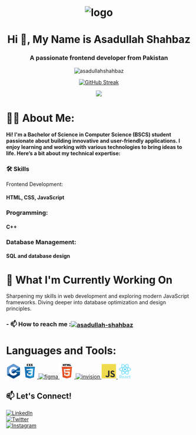 <h1 align="center"><img 
src="https://cdn.dribbble.com/users/2131993/screenshots/4948736/media/421d4ed2f3d23c73d64d20963f61f422.gif" alt="logo"</h1>
  <br>
  
<h1 align="center">Hi 👋, My Name is Asadullah Shahbaz</h1>
<h3 align="center">A passionate frontend developer from Pakistan</h3>

<p align="center"> <img src="https://komarev.com/ghpvc/?username=asadullahshahbaz&label=Profile%20views&color=0e75b6&style=flat" alt="asadullahshahbaz" /> </p>


<p align="center"><a href="https://git.io/streak-stats" ><img src="https://streak-stats.demolab.com?user=AsadullahShahbaz&theme=dark" alt="GitHub Streak" /></a></p>


<p align="center">
  <img src="https://github-readme-stats.vercel.app/api?username=AsadullahShahbaz&hide_border=true&theme=react&show_icons=true&bg_color=212121&count_private=true&include_all_commits=true&custom_title=Asadullah%20Shahbaz's%20GitHub%20Status" />
</p>



<h1>👨‍💻 About Me:</h1>
<p><h4>Hi! I'm a Bachelor of Science in Computer Science (BSCS) student passionate about building innovative and user-friendly applications. I enjoy learning and working with various technologies to bring ideas to life. Here’s a bit about my technical expertise:</h4>
<h3>🛠️ Skills</h3>
Frontend Development:
<h4>
HTML, CSS, JavaScript
</h4>
<h3>Programming:</h3>
<h4>
C++
</h4>

<h3>Database Management:</h3>
<h4>
  SQL and database design
</h4>
<h1>🌱 What I'm Currently Working On</h1>
Sharpening my skills in web development and exploring modern JavaScript frameworks.
Diving deeper into database optimization and design principles.</p>

 
<h3>
- 📫 How to reach me :<a href="https://linkedin.com/in/asadullah-shz" target="blank"><img align="center" src="https://logodownload.org/wp-content/uploads/2019/03/linkedIn-logo-0.png" alt="asadullah-shahbaz" height="70" width="70" color="white"/></a>
</h3>


<h1 align="left">Languages and Tools:</h1>
<p align="left"> <a href="https://www.w3schools.com/cpp/" target="_blank" rel="noreferrer"> <img src="https://raw.githubusercontent.com/devicons/devicon/master/icons/cplusplus/cplusplus-original.svg" alt="cplusplus" width="40" height="40"/></a> 
  <a href="https://www.w3schools.com/css/" target="_blank" rel="noreferrer"> <img src="https://raw.githubusercontent.com/devicons/devicon/master/icons/css3/css3-original-wordmark.svg" alt="css3" width="40" height="40"/> </a> 
  <a href="https://www.figma.com/" target="_blank" rel="noreferrer"> <img src="https://www.vectorlogo.zone/logos/figma/figma-icon.svg" alt="figma" width="40" height="40"/> </a> <a href="https://www.w3.org/html/" target="_blank" rel="noreferrer"> <img src="https://raw.githubusercontent.com/devicons/devicon/master/icons/html5/html5-original-wordmark.svg" alt="html5" width="40" height="40"/> </a> 
  <a href="https://www.invisionapp.com/" target="_blank" rel="noreferrer"> <img src="https://www.vectorlogo.zone/logos/invisionapp/invisionapp-icon.svg" alt="invision" width="40" height="40"/> </a> <a href="https://developer.mozilla.org/en-US/docs/Web/JavaScript" target="_blank" rel="noreferrer"> <img src="https://raw.githubusercontent.com/devicons/devicon/master/icons/javascript/javascript-original.svg" alt="javascript" width="40" height="40"/> </a> 
  <a href="https://reactjs.org/" target="_blank" rel="noreferrer"> <img src="https://raw.githubusercontent.com/devicons/devicon/master/icons/react/react-original-wordmark.svg" alt="react" width="40" height="40"/> </a> 
</p>

## 📫 Let's Connect! 
[![LinkedIn](https://img.shields.io/badge/-LinkedIn-0077B5?logo=linkedin&logoColor=white)](https://linkedin.com/in/asadullah-shz)  
[![Twitter](https://img.shields.io/badge/-Twitter-1DA1F2?logo=twitter&logoColor=white)](https://twitter.com/YourHandle)  
[![Instagram](https://img.shields.io/badge/-Instagram-E4405F?logo=instagram&logoColor=white)](https://instagram.com/YourHandle)  
